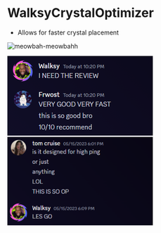 # WalksyCrystalOptimizer
+ Allows for faster crystal placement

![meowbah-meowbahh](https://github.com/Walksy/WalksyCrystalOptimizer/assets/69202220/f5cb029e-b064-4402-ba3f-9ae2ac950e80)


<p align="left">
	<img width=331 src="github/Review12.png" /> 
	<img width=331 src="github/Review2.png" />
</p>



  
